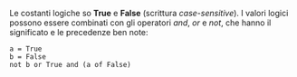 Le costanti logiche so __True__ e __False__ (scrittura _case-sensitive_).
I valori logici possono essere combinati con gli operatori _and_, _or_ e _not_, che hanno il significato e le precedenze ben note:
```jupyter
a = True
b = False
not b or True and (a of False)
```
